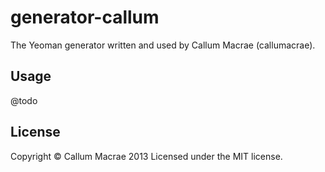 # generator-callum

The Yeoman generator written and used by Callum Macrae (callumacrae).

## Usage

@todo

## License

Copyright &copy; Callum Macrae 2013
Licensed under the MIT license.